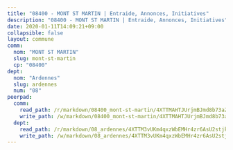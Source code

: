 ```yaml
---
title: "08400 - MONT ST MARTIN | Entraide, Annonces, Initiatives"
description: "08400 - MONT ST MARTIN | Entraide, Annonces, Initiatives"
date: 2020-01-11T14:09:21+09:00
collapsible: false
layout: commune
comm:
  nom: "MONT ST MARTIN"
  slug: mont-st-martin
  cp: "08400"
dept:
  nom: "Ardennes"
  slug: ardennes
  num: "08"
peerpad:
  comm:
    read_path: /r/markdown/08400_mont-st-martin/4XTTMAHTJUrjmBJmd8b73aZroqdPbUcCfs1pFLz9enoHa1akf
    write_path: /w/markdown/08400_mont-st-martin/4XTTMAHTJUrjmBJmd8b73aZroqdPbUcCfs1pFLz9enoHa1akf-K3TgUizynQR5eUaM7DD9iJe7TNrQrA5WcNF7yDJKr95tAja1K4Ujkcfp5oBuMS3zHhhagq3JBqYm8aC5XGtb5iVr35QzMV3aTkoaripARSaBbkA8jac8qXPY23cmWU9EgHVFNUCf
  dept:
    read_path: /r/markdown/08_ardennes/4XTTM3vUKm4qxzWbEMHr4zr6AsU2stjkKdsaY9uMbmhXjv9QM
    write_path: /w/markdown/08_ardennes/4XTTM3vUKm4qxzWbEMHr4zr6AsU2stjkKdsaY9uMbmhXjv9QM-K3TgUMB9u4JvtZdFBPfBexH6pGeKJREiRZLakfAxGDqg6fgd1ib6XHxM9tkwaYxqJV2qNTbboL5jGpTS7re5rUf5cB5fLzdnicM4aJkF5ZXmkvCRXEh5XT7432iWRZFby5MMVbKP
---
```


